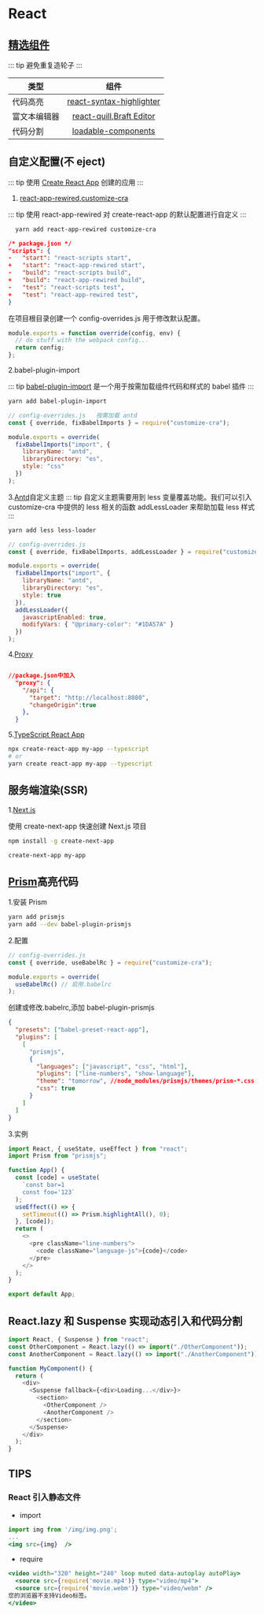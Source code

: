 # React

## [精选组件](https://ant.design/docs/react/recommendation-cn)

::: tip
避免重复造轮子
:::

| 类型         |                                                   组件                                                   |
| ------------ | :------------------------------------------------------------------------------------------------------: |
| 代码高亮     |          [react-syntax-highlighter](https://github.com/conorhastings/react-syntax-highlighter)           |
| 富文本编辑器 |     [react-quill](https://github.com/zenoamaro/react-quill),[Braft Editor](https://braft.margox.cn/)     |
| 代码分割     | [loadable-components](https://www.smooth-code.com/open-source/loadable-components/docs/getting-started/) |

## 自定义配置(不 eject)

::: tip
使用 [Create React App](https://create-react-app.dev/) 创建的应用
:::

1. [react-app-rewired](https://github.com/timarney/react-app-rewired/blob/master/README_zh.md),[customize-cra](https://github.com/arackaf/customize-cra)

::: tip
使用 react-app-rewired 对 create-react-app 的默认配置进行自定义
:::

```sh
  yarn add react-app-rewired customize-cra
```

```json
/* package.json */
"scripts": {
-   "start": "react-scripts start",
+   "start": "react-app-rewired start",
-   "build": "react-scripts build",
+   "build": "react-app-rewired build",
-   "test": "react-scripts test",
+   "test": "react-app-rewired test",
}
```

在项目根目录创建一个 config-overrides.js 用于修改默认配置。

```js
module.exports = function override(config, env) {
  // do stuff with the webpack config...
  return config;
};
```

2.babel-plugin-import

::: tip
[babel-plugin-import](https://github.com/ant-design/babel-plugin-import) 是一个用于按需加载组件代码和样式的 babel 插件
:::

```sh
yarn add babel-plugin-import
```

```js
// config-overrides.js   按需加载 antd
const { override, fixBabelImports } = require("customize-cra");

module.exports = override(
  fixBabelImports("import", {
    libraryName: "antd",
    libraryDirectory: "es",
    style: "css"
  })
);
```

3.[Antd](https://ant.design/docs/react/use-with-create-react-app-cn)自定义主题
::: tip
自定义主题需要用到 less 变量覆盖功能。我们可以引入 customize-cra 中提供的 less 相关的函数 addLessLoader 来帮助加载 less 样式
:::

```sh
yarn add less less-loader
```

```js
// config-overrides.js
const { override, fixBabelImports, addLessLoader } = require("customize-cra");

module.exports = override(
  fixBabelImports("import", {
    libraryName: "antd",
    libraryDirectory: "es",
    style: true
  }),
  addLessLoader({
    javascriptEnabled: true,
    modifyVars: { "@primary-color": "#1DA57A" }
  })
);
```

4.[Proxy](https://create-react-app.dev/docs/proxying-api-requests-in-development)

```json

//package.json中加入
  "proxy": {
    "/api": {
      "target": "http://localhost:8080",
      "changeOrigin":true
    },
  }
```

5.[TypeScript React App](https://create-react-app.dev/docs/adding-typescript)

```sh
npx create-react-app my-app --typescript
# or
yarn create react-app my-app --typescript
```

## 服务端渲染(SSR)

1.[Next.js](https://nextjs.org/)

使用 create-next-app 快速创建 Next.js 项目

```sh
npm install -g create-next-app

create-next-app my-app
```

## [Prism](https://prismjs.com/index.html)高亮代码

1.安装 Prism

```sh
yarn add prismjs
yarn add --dev babel-plugin-prismjs
```

2.配置

```js
// config-overrides.js
const { override, useBabelRc } = require("customize-cra");

module.exports = override(
  useBabelRc() // 启用.babelrc
);
```

创建或修改.babelrc,添加 babel-plugin-prismjs

```json
{
  "presets": ["babel-preset-react-app"],
  "plugins": [
    [
      "prismjs",
      {
        "languages": ["javascript", "css", "html"],
        "plugins": ["line-numbers", "show-language"],
        "theme": "tomorrow", //node_modules/prismjs/themes/prism-*.css
        "css": true
      }
    ]
  ]
}
```

3.实例

```js
import React, { useState, useEffect } from "react";
import Prism from "prismjs";

function App() {
  const [code] = useState(
    `const bar=1
    const foo='123`
  );
  useEffect(() => {
    setTimeout(() => Prism.highlightAll(), 0);
  }, [code]);
  return (
    <>
      <pre className="line-numbers">
        <code className="language-js">{code}</code>
      </pre>
    </>
  );
}

export default App;
```

## React.lazy 和 Suspense 实现动态引入和代码分割

```js
import React, { Suspense } from "react";
const OtherComponent = React.lazy(() => import("./OtherComponent"));
const AnotherComponent = React.lazy(() => import("./AnotherComponent"));

function MyComponent() {
  return (
    <div>
      <Suspense fallback={<div>Loading...</div>}>
        <section>
          <OtherComponent />
          <AnotherComponent />
        </section>
      </Suspense>
    </div>
  );
}
```

## TIPS

### React 引入静态文件

- import

```jsx
import img from '/img/img.png';
...
<img src={img}  />
```

- require

```jsx
<video width="320" height="240" loop muted data-autoplay autoPlay>
  <source src={require('movie.mp4')} type="video/mp4">
  <source src={require('movie.webm')} type="video/webm" />
您的浏览器不支持Video标签。
</video>
```
